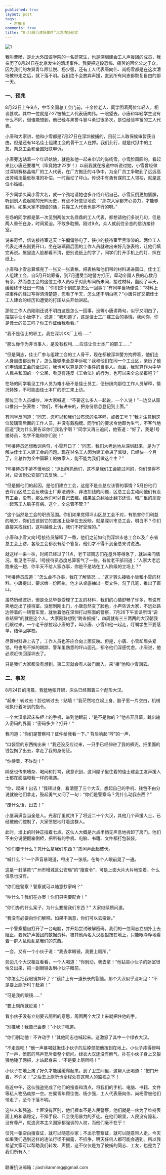```yaml
---
published: true
layout: post
tags:
  - 声援团
comments: true
title: “8·24暴力清场事件”北方清场纪实
---
```

![1](https://i.loli.net/2018/09/07/5b92668d9680f.jpg)

我叫曹旸，是北大外国语学院的一名研究生，也是深圳建会工人声援团的成员，我亲历了8月24日在北京发生的清场事件。我要把这段恐怖、痛苦的回忆公之于众，因为我们的左翼青年顾佳悦、杨少强，还有工人代表唐向伟、尚杨雪都是在这次清场被带走之后，就下落不明。我们绝不会放弃声援，直到所有同志都恢复自由的那一天。

### 一、预兆

8月22日上午9点，中华全国总工会门前，十余位老人、同学围着两位年轻人，相谈甚欢。其中一位就是7·27被捕工人代表唐向伟。一眼望去，小唐和年轻学生没有什么不同，但谁能想到，他已经与黑警斗智斗勇过很多次，是位经验丰富的工人代表。

小唐和大家讲，他和小雪都是7月27日在深圳被捕的，目前二人取保候审暂获自由，但是还有14名佳士组建工会的骨干工人在押。我们此行，就是代狱中的工友，向总工会和全国妇联申诉。

小唐旁边站着一个年轻姑娘，就是和他一起来申诉的尚杨雪。小雪脸圆圆的，看起来比小唐还要稚气（毕竟她才22岁！）以前我就在报道中听说过她，小雪曾经做过深圳赛格晶端厂的工人代表，在厂方搬迁的斗争中，为全厂员工争取到了远远高出劳动法最低标准的补偿，一时轰动了坪山。传说中有勇有谋的工人领袖，就是这位小姑娘。

不少同学久闻小雪大名，就一个劲地请她也多介绍介绍自己。小雪反倒更加腼腆，听到别人说起她的光辉历史，有点不好意思地说：“那次大家都齐心协力，才能够胜利。如果大家不团结的话，只靠工人代表也是不行的呀。”

在场的同学都是第一次见到两位大名鼎鼎的工人代表，都想请他们多说几句，但是两人重任在身，时间紧迫，不敢多耽搁，刚过9点，众人就前往全总的信访接待室。

说来奇怪，信访接待室这天上午偏偏停电了，狭小的接待室里黑漆漆的。两位工人代表走进去刚要开口，坐在玻璃窗后面的工作人员就递出来好几张表格，让他们填完再说。屋里连人脸都看不清，更别说纸上的字了，同学们打开手机上的灯，照在纸上。

小唐和小雪总算填完了一张又一张表格，把表格和他们带的材料递进窗口。佳士工人组建工会，自5月开始筹备，到7月遭受当地警方打压，牵动全国人民的心数月有余，然而总工会的这位工作人员似乎对此却闻所未闻，接过材料，翻阅了半天，缓缓终于吐出一句话：“你们这个到底是怎么一回事？”有同学当场便说：“材料上把事件的经过写得清清楚楚，您看了半天，怎么还不明白呢？”小唐只好又把佳士工人建会的经历和遭受的打压从头开始讲起。

那位工作人员刚刚还说不明白这是怎么一回事，没等小唐讲两句，似乎又明白了，摆摆手让小唐停下，说道：“我知道了，这是佳士工厂建工会的事情。我问你，你是佳士的员工吗？你工作证给我看看。”

“我不是佳士的职工，我在深圳XX厂上班……”

“那么你作为非当事人，是没有权利……应该让佳士本厂的职工……”

“但是同志，佳士厂参与组建工会的工人骨干，现在都被深圳警方拘押着，他们连人身自由都没有了，怎么能够来全总申诉呢？我和他们在同一个工业区，亲历了他们申请建工会的全过程，我也可以算是这个事件的当事人。而且，我就算作为中华人民共和国的一个公民，看见有违反《工会法》的行为，也可以来全总举报吧？”

在场的同学看见工作人员为难小唐不是佳士员工，便纷纷向那位工作人员解释，情况特殊，不可能由佳士本厂的职工来上访。

那位工作人员嫌吵，冲大家喊道：“不要这么多人一起说，一个人说！”一边又从窗口推出一张表格：“你们，所有进来的，把身份信息登记到上面。”

有同学反问道：“同志，您可以和我们公布您的名字吗，或者工号？”我才注意到这位玻璃窗后面的工作人员，并没有戴胸牌。同学们的要求令他颇为生气，不客气地回道“我为什么要告诉你们我名字啊？”同学又再三追问，他答道：“好了，我是1号接待员，名字不能和你们说！”

1号接待员还想教训两句，小雪开口了：“同志，我们大老远地从深圳赶来，是为了解决佳士工人建工会的问题。现在14名工人因为建工会进了监狱，已经快一个月了，全总作为全中国职工的娘家人，能不能为我们做这个主？”

1号接待员不紧不慢地说：“派出所抓他们，这不是我们工会能过问的，你们觉得不对，应该到公安部门去反映……”

“但是抓他们的起因，是他们建立工会，这是不是全总应该管的事情？5月份他们去坪山区总工会反映佳士厂非法调休、非法扣钱的问题，区总工会主动问他们有没有工会，没有，那么他们可以自己去建。结果区总翻脸比翻书还快，和厂里的高管一起骂工人脑子有病。这个，全总管不管？”

“这个当然是工会的职责范围。你们如果觉得坪山区总工会不对，有损害你们利益的地方，你们应该到它的直接上级单位去反映，就是深圳市总工会，明白不？你们直接来找我们，这叫越级上访，我们不好受理的。”

小唐和小雪又向1号接待员解释了一番，他们之前如何到深圳市总工会以及广东省总工会上访，各级工会都没有给个答复，他们才不得不到全总来讨说法。

就这样一来一往，时间已经过了11点，老干部同志们在屋外等得急了，就进来问情况。看见老干部，1号接待员态度总算客气了一些。有位老干部问道：“人家大老远跑来这一趟，你半天不给人家办事，你是不是站在工人阶级的立场上？”

1号接待员应道：“怎么会不办事，我在了解情况……”这才转头接收小唐和小雪的材料。小唐提出，要求给一份回执，他才从桌底抽出一页文件，勾了几笔，推出了窗口。

虽然历经波折，但是全总毕竟受理了工友的材料，我们的心情舒畅了许多，有说有笑地走出了接待室。没想到刚出门，小唐忽然变了脸色，小声告诉大家，不远处路边停着的一辆警车里，就坐着他在深圳打过照面的警察，7月26下午宣读所谓“调查结果”的就是这个人。大家刚联想到“跨省抓捕”，四周就有三三两两的大汉朝我们跟过来。一个老干部拉起小唐的手，叫小唐、小雪和他一起走，叮嘱学生不要落单，结伴回学校。

尽管材料递上去了，工作人员也答应会向上面反映。但是，小唐、小雪却眉头紧锁。甩也甩不掉的跟踪、警车里熟悉的坪山面孔，都令他们深感忧虑，小唐说，他必须赶快回深圳去了。

只是我们大家都没有想到，第二天就会有人破门而入，来“接”他和小雪回去。

### 二、事发
8月24日的清晨，我猛地张开眼，床头已经围着三个彪形大汉。

“起来！转过去！脸也转过去！贴墙！”我茫然地立起上身，脑子里一片空白，机械地执行着听到的指令。

一个大汉拿起床头柜上的手机，举到他眼前：“是不是你的？”他点开屏幕，跳出输入密码的界面：“密码多少？打开！”

我问道：“你们是警察吗？证件给我看一下。”
背后响起“哼”的一声， 

“口袋里的东西掏出来！”我还没反应过来，一只手已经伸进了我的裤兜，把里面的钱包掏了出去，拿走了我的身份证。

“你待着，不许动！”

隔壁也传来嘈杂、喝问和打骂，我意识到，这间屋子里住着的佳士建会工友声援人士都在面临和我一样的境遇。

“你，起来！出去！”我转过身，看清楚了三个大汉。想起自己的手机、钱包不由分说就被他们拿走，鼓起勇气又问了一句：“你们是警察吗？凭什么动我东西？”

“废什么话，出去！”

小屋满满当当全是人。光客厅里就挤下了将近二十个大汉，其他几个声援人士，已经被他们控制了，大家愤怒地盯着这群人。

此时，墙上的时钟正指着七点。这伙人大概是六点半悄无声息地拆卸了房门。他们不由分说便翻箱倒柜，把所有的手机、电脑、书籍、文件都打包装袋。

“你们要干什么？凭什么拿我们东西？”质问声此起彼伏。

“喊什么？”一个声音暴喝道，甩出了一张纸，在每个人眼前晃了一通。

这是一封落款“广州市增城区公安局”的“搜查令”，可是上面大片大片地空着，什么信息也没有。

“你们是警察？警察就可以随意抄家吗？”

“吵什么？我们在办案！你们只需要配合！”

“你们办的什么案子，为什么要搜我们东西？”
大家继续质问道。

“我没有必要向你们解释。如果不满意，你们可以去投诉。”

一个警察擅自打开了一台电脑，并开始尝试破解密码。我们的一位同志立刻扑上去阻止，要保护声援团的数据资料，被其他两名大汉狠狠按在地上，只能眼睁睁地看着一群人乱动乱拿我们的东西。

一会，又有一个小伙子说：“我去拿眼镜，我要上厕所。”

旁边几个大汉相互看看，一个人喝道：“你别动，我去拿！”他钻进小伙子的卧室很快又出来，把一副眼镜丢到小伙子眼前。

“你怎么把我眼镜摔坏了？”镜片上有一道长长的裂缝。那个大汉似乎没听见：“不是要上厕所吗？赶紧！”

“可是我的眼镜……”

“要上厕所就赶紧！”

看小伙子没有立刻要去厕所的意思，周围两个大汉上来就把住他的手。

“别推我！我自己会走！”小伙子吼道。

“你们别动他！不许动手！”其他同志也喊起来。这激怒了其中一个绿衣大汉。

“不走是吧！”他一声暴喝就揪住小伙子的后脖颈把他按到在地上。小伙子疼得惨叫了一声，愤怒的骂声充斥着整个房间。绿衣大汉还没有解气，扑在小伙子身上又狠狠地锤了两把，才站起身来：“不是要上厕所吗！”

小伙子在地上瘫了好久才能缓缓爬起来。到了卫生间里，这帮人还喝道：“把门开着，不许关！”之后去上厕所也全程处在这帮人的监视之下！

临近中午，这伙强盗完成了他们的搜查和清点，将我们的手机、电脑、书籍、文件等私人物品劫掠一空。左翼青年顾佳悦、杨少强，工人代表唐向伟、尚杨雪被他们带走了，至今下落不明。

这些人和强盗、土匪没有区别，他们根本不是人民警察，他们就是一伙为了维持表面上的和谐稳定，不择手段、只会使用暴力的歹徒。在他们眼里，人民没有隐私、没有尊严，就连资本主义国家都强调的人权，而他们毫不在乎！

仅凭一张空白搜查证，就可以随意抄家；不出示警察证，就可以随意带人走。今天如果我们遇到这样的违法行径不揭露，不抗争，明天任何人都可能会遇到。所以我希望大家可以帮助我们转发、声援，这不仅仅是为了被捕的同志、工友，也是为了我们所有人！

<br/>
联署抗议邮箱：jiashilianming@gmail.com
